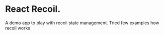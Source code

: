 # React Recoil. 

A demo app to play with recoil state management.
Tried few examples how recoil works 
